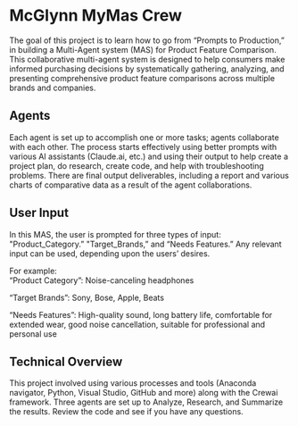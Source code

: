 # McGlynn MyMas Crew

The goal of this project is to learn how to go from “Prompts to Production,” in building a Multi-Agent system (MAS) for Product Feature Comparison. 
This collaborative multi-agent system is designed to help consumers make informed purchasing decisions by systematically gathering, analyzing, and presenting comprehensive product feature comparisons across multiple brands and companies.

## Agents
Each agent is set up to accomplish one or more tasks; agents collaborate with each other.  The process starts effectively using better prompts with various AI assistants (Claude.ai, etc.)  and using their output to help create a project plan, do research, create code, and help with troubleshooting problems.  There are final output deliverables, including a report and various charts of comparative data as a result of the agent collaborations. 

## User Input
In this MAS, the user is prompted for three types of input:  "Product_Category.” "Target_Brands,” and “Needs Features.”  Any relevant input can be used, depending upon the users’ desires.

For example:  
“Product Category”: Noise-canceling headphones

“Target Brands”: Sony, Bose, Apple, Beats

“Needs Features”: High-quality sound, long battery life, comfortable for extended wear, good noise cancellation, suitable for professional and personal use

## Technical Overview
This project involved using various processes and tools (Anaconda navigator, Python, Visual Studio, GitHub and more) along with the Crewai framework. Three agents are set up to Analyze, Research, and Summarize the results. Review the code and see if you have any questions. 

